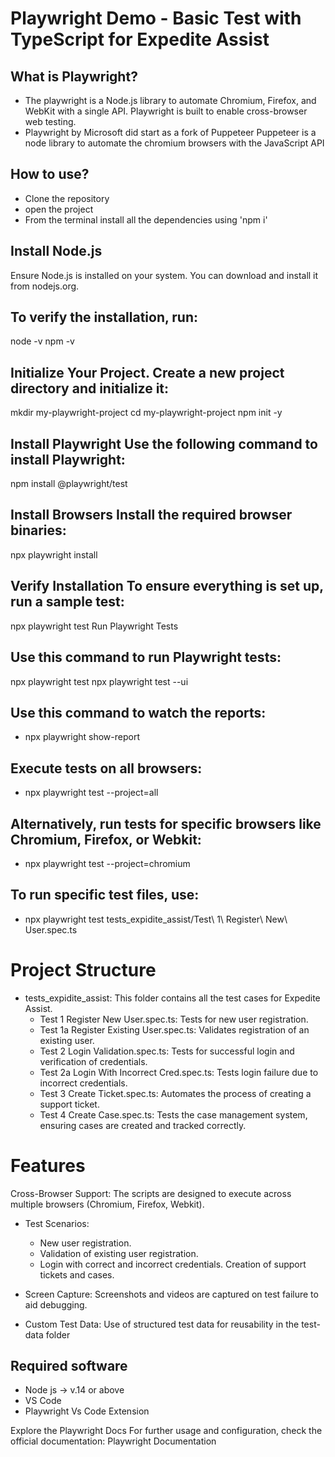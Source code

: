 # Playwright Demo - Basic Test with TypeScript for Expedite Assist

## What is Playwright?
- The playwright is a Node.js library to automate Chromium, Firefox, and WebKit with a single API. Playwright is built to enable cross-browser web testing.
- Playwright by Microsoft did start as a fork of Puppeteer Puppeteer is a node library to automate the chromium browsers with the JavaScript API

## How to use?
- Clone the repository
- open the project
- From the terminal install all the dependencies using 'npm i'

## Install Node.js

Ensure Node.js is installed on your system. You can download and install it from nodejs.org.

## To verify the installation, run:

node -v
npm -v

## Initialize Your Project. Create a new project directory and initialize it:

mkdir my-playwright-project
cd my-playwright-project
npm init -y

## Install Playwright Use the following command to install Playwright:

npm install @playwright/test

## Install Browsers Install the required browser binaries:

npx playwright install

##  Verify Installation To ensure everything is set up, run a sample test:

npx playwright test
Run Playwright Tests

## Use this command to run Playwright tests:

npx playwright test
npx playwright test --ui

## Use this command to watch the reports:
- npx playwright show-report

## Execute tests on all browsers:
- npx playwright test --project=all

## Alternatively, run tests for specific browsers like Chromium, Firefox, or Webkit:
- npx playwright test --project=chromium

## To run specific test files, use:
- npx playwright test tests_expidite_assist/Test\ 1\ Register\ New\ User.spec.ts

# Project Structure
- tests_expidite_assist: This folder contains all the test cases for Expedite Assist.
     - Test 1 Register New User.spec.ts: Tests for new user registration.
     - Test 1a Register Existing User.spec.ts: Validates registration of an existing user.
     - Test 2 Login Validation.spec.ts: Tests for successful login and verification of credentials.
     - Test 2a Login With Incorrect Cred.spec.ts: Tests login failure due to incorrect credentials.
     - Test 3 Create Ticket.spec.ts: Automates the process of creating a support ticket.
     - Test 4 Create Case.spec.ts: Tests the case management system, ensuring cases are created and tracked correctly.

# Features
Cross-Browser Support: The scripts are designed to execute across multiple browsers (Chromium, Firefox, Webkit).
- Test Scenarios:
  - New user registration.
  - Validation of existing user registration.
  - Login with correct and incorrect credentials.
     Creation of support tickets and cases.

- Screen Capture: Screenshots and videos are captured on test failure to aid debugging.
  
- Custom Test Data: Use of structured test data for reusability in the test-data folder
  
## Required software
- Node js -> v.14 or above
- VS Code
- Playwright Vs Code Extension

Explore the Playwright Docs
For further usage and configuration, check the official documentation:
Playwright Documentation
